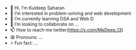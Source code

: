 - 👋 Hi, I’m Kuldeep Saharan
- 👀 I’m interested in problem-solving and web development
- 🌱 I’m currently learning DSA and Web D
- 💞️ I’m looking to collaborate on ...
- 📫 How to reach me twitter(https://x.com/MeDeep_13)
- 😄 Pronouns: ...
- ⚡ Fun fact: ...

<!---
MeDeep13/MeDeep13 is a ✨ special ✨ repository because its `README.md` (this file) appears on your GitHub profile.
You can click the Preview link to take a look at your changes.
--->
